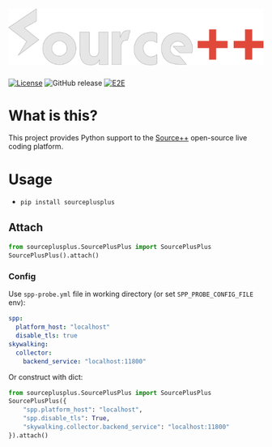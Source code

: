 # ![](https://github.com/sourceplusplus/live-platform/blob/master/.github/media/sourcepp_logo.svg)

[![License](https://img.shields.io/github/license/sourceplusplus/probe-python)](LICENSE)
![GitHub release](https://img.shields.io/github/v/release/sourceplusplus/probe-python?include_prereleases)
[![E2E](https://github.com/sourceplusplus/probe-python/actions/workflows/e2e.yml/badge.svg)](https://github.com/sourceplusplus/probe-python/actions/workflows/e2e.yml)

# What is this?

This project provides Python support to the [Source++](https://github.com/sourceplusplus/live-platform) open-source live coding platform.

# Usage

- `pip install sourceplusplus`

## Attach

```python
from sourceplusplus.SourcePlusPlus import SourcePlusPlus
SourcePlusPlus().attach()
```

### Config

Use `spp-probe.yml` file in working directory (or set `SPP_PROBE_CONFIG_FILE` env):

```yml
spp:
  platform_host: "localhost"
  disable_tls: true
skywalking:
  collector:
    backend_service: "localhost:11800"
```

Or construct with dict:

```python
from sourceplusplus.SourcePlusPlus import SourcePlusPlus
SourcePlusPlus({
    "spp.platform_host": "localhost",
    "spp.disable_tls": True,
    "skywalking.collector.backend_service": "localhost:11800"
}).attach()
```
